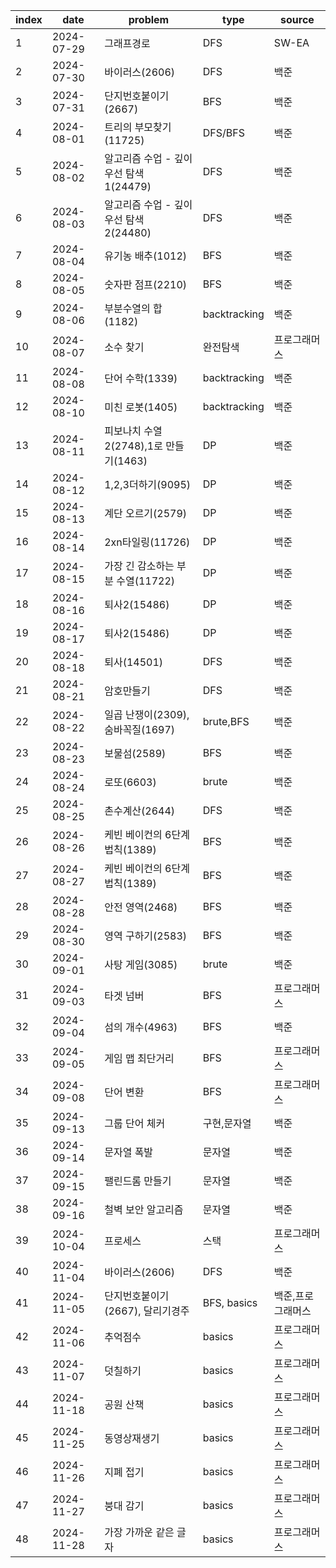 | index | date       | problem                                 | type         | source       |
| ----- | ---------- | --------------------------------------- | ------------ | ------------ |
| 1     | 2024-07-29 | 그래프경로                              | DFS          | SW-EA        |
| 2     | 2024-07-30 | 바이러스(2606)                          | DFS          | 백준         |
| 3     | 2024-07-31 | 단지번호붙이기(2667)                    | BFS          | 백준         |
| 4     | 2024-08-01 | 트리의 부모찾기(11725)                  | DFS/BFS      | 백준         |
| 5     | 2024-08-02 | 알고리즘 수업 - 깊이 우선 탐색 1(24479) | DFS          | 백준         |
| 6     | 2024-08-03 | 알고리즘 수업 - 깊이 우선 탐색 2(24480) | DFS          | 백준         |
| 7     | 2024-08-04 | 유기농 배추(1012)                       | BFS          | 백준         |
| 8     | 2024-08-05 | 숫자판 점프(2210)                       | BFS          | 백준         |
| 9     | 2024-08-06 | 부분수열의 합(1182)                     | backtracking | 백준         |
| 10    | 2024-08-07 | 소수 찾기                               | 완전탐색     | 프로그래머스 |
| 11    | 2024-08-08 | 단어 수학(1339)                         | backtracking | 백준         |
| 12    | 2024-08-10 | 미친 로봇(1405)                         | backtracking | 백준         |
| 13    | 2024-08-11 | 피보나치 수열2(2748),1로 만들기(1463)   | DP           | 백준         |
| 14    | 2024-08-12 | 1,2,3더하기(9095)                       | DP           | 백준         |
| 15    | 2024-08-13 | 계단 오르기(2579)                       | DP           | 백준         |
| 16    | 2024-08-14 | 2xn타일링(11726)                        | DP           | 백준         |
| 17    | 2024-08-15 | 가장 긴 감소하는 부분 수열(11722)       | DP           | 백준         |
| 18    | 2024-08-16 | 퇴사2(15486)                            | DP           | 백준         |
| 19    | 2024-08-17 | 퇴사2(15486)                            | DP           | 백준         |
| 20    | 2024-08-18 | 퇴사(14501)                             | DFS          | 백준         |
| 21    | 2024-08-21 | 암호만들기                              | DFS          | 백준         |
| 22    | 2024-08-22 | 일곱 난쟁이(2309),숨바꼭질(1697)        | brute,BFS    | 백준         |
| 23    | 2024-08-23 | 보물섬(2589)                            | BFS          | 백준         |
| 24    | 2024-08-24 | 로또(6603)                              | brute        | 백준         |
| 25    | 2024-08-25 | 촌수계산(2644)                          | DFS          | 백준         |
| 26    | 2024-08-26 | 케빈 베이컨의 6단계 법칙(1389)          | BFS          | 백준         |
| 27    | 2024-08-27 | 케빈 베이컨의 6단계 법칙(1389)          | BFS          | 백준         |
| 28    | 2024-08-28 | 안전 영역(2468)                         | BFS          | 백준         |
| 29    | 2024-08-30 | 영역 구하기(2583)                       | BFS          | 백준         |
| 30    | 2024-09-01 | 사탕 게임(3085)                         | brute        | 백준         |
| 31    | 2024-09-03 | 타겟 넘버                               | BFS          | 프로그래머스 |
| 32    | 2024-09-04 | 섬의 개수(4963)                         | BFS          | 백준         |
| 33    | 2024-09-05 | 게임 맵 최단거리                        | BFS          | 프로그래머스 |
| 34    | 2024-09-08 | 단어 변환                               | BFS          | 프로그래머스 |
| 35    | 2024-09-13 | 그룹 단어 체커                          | 구현,문자열  | 백준         |
| 36    | 2024-09-14 | 문자열 폭발                             | 문자열       | 백준         |
| 37    | 2024-09-15 | 팰린드롬 만들기                         | 문자열       | 백준         |
| 38    | 2024-09-16 | 철벽 보안 알고리즘                      | 문자열       | 백준         |
| 39    | 2024-10-04 | 프로세스                    |         스택       | 프로그래머스         |
|40| 2024-11-04| 바이러스(2606)                          | DFS          | 백준         |
|41|2024-11-05| 단지번호붙이기(2667), 달리기경주                   | BFS, basics  | 백준,프로그래머스   |
|42|2024-11-06| 추억점수                   |  basics  | 프로그래머스   |
|43|2024-11-07| 덧칠하기 |  basics  | 프로그래머스   |
|44|2024-11-18| 공원 산책 |  basics  | 프로그래머스   |
|45|2024-11-25| 동영상재생기|  basics  | 프로그래머스   | 
|46|2024-11-26| 지폐 접기|basics  | 프로그래머스   | 
|47|2024-11-27| 붕대 감기|basics  | 프로그래머스   | 
|48|2024-11-28| 가장 가까운 같은 글자 |basics  | 프로그래머스   | 